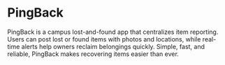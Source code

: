 # PingBack
PingBack is a campus lost-and-found app that centralizes item reporting. Users can post lost or found items with photos and locations, while real-time alerts help owners reclaim belongings quickly. Simple, fast, and reliable, PingBack makes recovering items easier than ever.
